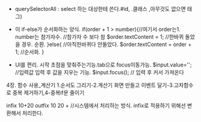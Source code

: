 
- querySelectorAll : select 하는 대상한테 쓴다.#id, .클래스 ,아무것도 없으면 태그)
 
 
- 이 if-else가 순서화하는 양식.
	if(order + 1 > number){//여기서 order는1. number는 참가자수.
		//참가자 수 보다 참
		$order.textContent = 1; //한바퀴 돌았을 경우. 순환.
	}else{ //아직한바퀴다 안돌았다.
		$order.textContent = order + 1; //순서화.
	}
- UI를 편리. 시작 초점을 맞춰주는기능.tab으로 focus이동가능.
	$input.value='';  //입력값 입력 후 값을 지우는 기능.
	$input.focus();    // 입력 후 커서 가져온다
 
 4장. 함수 사용_계산기
 1.순서도 그리기-2.계산기 화면 만들고 이벤트 달기-3.고차함수로 중복 제거하기,4-중복if문 줄이기


infix 10+20
outfix 10 20 + //시스템에서 처리하는 방식.
infix로 적용하기 위해선 변환해서 처리한다.



 
 
 
 
 
 
 
 
 
 
 
 
 
 
 
 

 
 
 
 
 
 
 
  
 
 
 
 
 
 
 
 
 
 
 